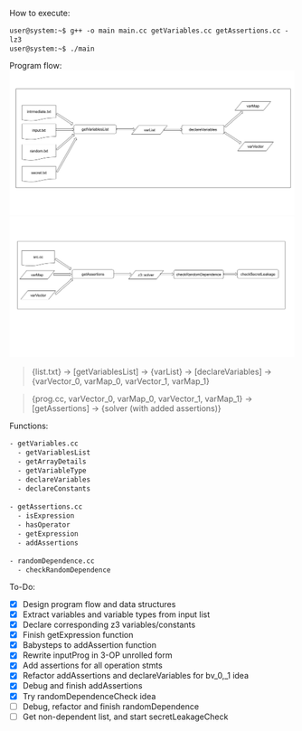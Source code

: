 How to execute:
```console
user@system:~$ g++ -o main main.cc getVariables.cc getAssertions.cc -lz3
user@system:~$ ./main
```

Program flow:
![flowchart_i](pictures/CMVT_flowchart_a.png)
![flowchart_ii](pictures/CMVT_flowchart_b.png)

> {list.txt} -> [getVariablesList] -> {varList} -> [declareVariables] -> {varVector_0, varMap_0, varVector_1, varMap_1}

> {prog.cc, varVector_0, varMap_0, varVector_1, varMap_1} -> [getAssertions] -> {solver (with added assertions)}

Functions:
```
- getVariables.cc
  - getVariablesList
  - getArrayDetails
  - getVariableType
  - declareVariables
  - declareConstants

- getAssertions.cc
  - isExpression
  - hasOperator
  - getExpression
  - addAssertions

- randomDependence.cc
  - checkRandomDependence
  ```

To-Do:
- [x] Design program flow and data structures
- [x] Extract variables and variable types from input list
- [x] Declare corresponding z3 variables/constants
- [x] Finish getExpression function 
- [x] Babysteps to addAssertion function 
- [x] Rewrite inputProg in 3-OP unrolled form
- [x] Add assertions for all operation stmts
- [x] Refactor addAssertions and declareVariables for bv_0,_1 idea
- [x] Debug and finish addAssertions
- [x] Try randomDependenceCheck idea
- [ ] Debug, refactor and finish randomDependence
- [ ] Get non-dependent list, and start secretLeakageCheck